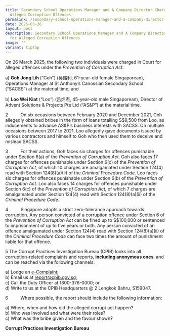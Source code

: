 ```yaml
---
title: Secondary School Operations Manager and A Company Director Charged for
  Alleged Corruption Offences
permalink: /secondary-school-operations-manager-and-a-company-director-charged-for-alleged-corruption-offences/
date: 2025-03-26
layout: post
description: Secondary School Operations Manager and A Company Director Charged
  for Alleged Corruption Offences
image: ""
variant: tiptap
---
```

<p>On 26 March 2025, the following two individuals were charged in Court
for alleged offences under the <em>Prevention of Corruption Act</em>:</p>
<p>a) <strong>Goh Jong Lih </strong>(“Goh”) (吴鎔利, 61-year-old female Singaporean),
Operations Manager at St Anthony’s Canossian Secondary School (“SACSS”)
at the material time; and</p>
<p>b)&nbsp;<strong>Loo Wei Kiat</strong> (“Loo”) (吕炜杰, 45-year-old male Singaporean),
Director of Advent Solutions &amp; Projects Pte Ltd (“AS&amp;P”) at the
material time.</p>
<p>2&nbsp;&nbsp;&nbsp;&nbsp;&nbsp;&nbsp;&nbsp;&nbsp;&nbsp; On six occasions
between February 2020 and December 2021, Goh allegedly obtained bribes
in the form of loans totalling S$9,500 from Loo, as inducements to advance
AS&amp;P’s business interests with SACSS. On multiple occasions between
2017 to 2021, Loo allegedly gave documents issued by various contractors
and himself to Goh who then used them to deceive and mislead SACSS.</p>
<p>3&nbsp;&nbsp;&nbsp;&nbsp;&nbsp;&nbsp;&nbsp;&nbsp;&nbsp; For their actions,
Goh faces six charges for offences punishable under Section 6(a) of the <em>Prevention of Corruption Act</em>.
Goh also faces 17 charges for offences punishable under Section 6(c) of
the <em>Prevention of Corruption Act, </em>of which 10 charges are amalgamated
under Section 124(4) read with Section 124(8)(a)(ii) of the <em>Criminal Procedure Code</em>.
Loo faces six charges for offences punishable under Section 6(b) of the <em>Prevention of Corruption Act</em>.
Loo also faces 14 charges for offences punishable under Section 6(c) of
the <em>Prevention of Corruption Act,</em> of which 7 charges are amalgamated
under Section 124(4) read with Section 124(8)(a)(ii) of the <em>Criminal Procedure Code</em>.</p>
<p>4&nbsp;&nbsp;&nbsp;&nbsp;&nbsp;&nbsp;&nbsp;&nbsp;&nbsp; Singapore adopts
a strict zero-tolerance approach towards corruption. Any person convicted
of a corruption offence under Section 6 of the&nbsp;<em>Prevention of Corruption Act</em>&nbsp;can
be fined up to S$100,000 or sentenced to imprisonment of up to five years
or both. Any person convicted of an offence amalgamated under Section 124(4)
read with Section 124(8)(a)(ii) of the <em>Criminal Procedure Code</em> can
face two times the amount of punishment liable for that offence.</p>
<p>5 The Corrupt Practices Investigation Bureau (CPIB) looks into all corruption-related
complaints and reports, <strong><u>including anonymous ones</u></strong>,
and can be reached via the following channels:</p>
<p>a) Lodge an <a href="https://www.cpib.gov.sg/e-services/e-complaint-for-corrupt-conduct/" rel="noopener nofollow" target="_blank"><u>e-Complaint</u></a>;
<br>b) Email us at <a href="mailto:report@cpib.gov.sg" rel="noopener noreferrer nofollow" target="_blank"><u>report@cpib.gov.sg</u></a>;&nbsp;
<br>c) Call the Duty Officer at 1800-376-0000; or
<br>d) Write to us at the CPIB Headquarters @ 2 Lengkok Bahru, S159047.</p>
<p>6&nbsp;&nbsp;&nbsp;&nbsp;&nbsp;&nbsp;&nbsp;&nbsp;&nbsp; Where possible,
the report should include the following information:</p>
<p>a) Where, when and how did the alleged corrupt act happen?
<br>b) Who was involved and what were their roles?
<br>c) What was the bribe given and the favour shown?</p>
<p><strong>Corrupt Practices Investigation Bureau</strong>
</p>